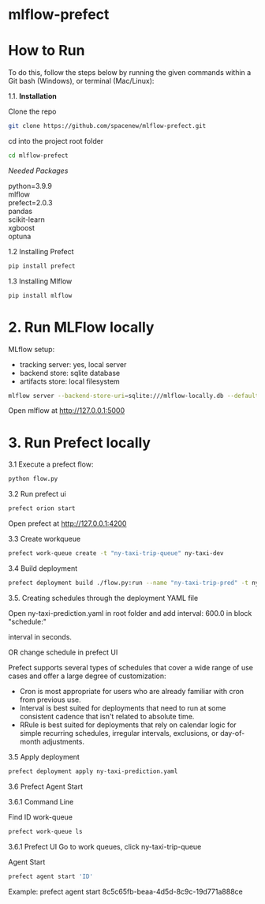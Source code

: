 # mlflow-prefect

# How to Run

To do this, follow the steps below by running the given commands within a Git bash (Windows), or terminal (Mac/Linux):

1.1. **Installation**

Clone the repo

```bash
git clone https://github.com/spacenew/mlflow-prefect.git
```
cd into the project root folder

```bash
cd mlflow-prefect
```
*Needed Packages*

python=3.9.9  
mlflow  
prefect=2.0.3  
pandas  
scikit-learn  
xgboost  
optuna  

1.2 Installing Prefect  

```bash
pip install prefect
```

1.3 Installing Mlflow

```bash
pip install mlflow
```

# 2. Run MLFlow locally 

MLflow setup:  
  
- tracking server: yes, local server  
- backend store: sqlite database  
- artifacts store: local filesystem  

```bash
mlflow server --backend-store-uri=sqlite:///mlflow-locally.db --default-artifact-root ./artifacts
```
Open mlflow at http://127.0.0.1:5000

# 3. Run Prefect locally

3.1 Execute a prefect flow:

```bash
python flow.py
```

3.2 Run prefect ui
```bash
prefect orion start
```

Open prefect at http://127.0.0.1:4200  

3.3 Create workqueue
```bash
prefect work-queue create -t "ny-taxi-trip-queue" ny-taxi-dev
```

3.4 Build deployment
```bash
prefect deployment build ./flow.py:run --name "ny-taxi-trip-pred" -t ny-taxi-dev -o ny-taxi-prediction.yaml
```

3.5. Creating schedules through the deployment YAML file

Open ny-taxi-prediction.yaml in root folder and add interval: 600.0 in block "schedule:"

interval in seconds.

OR change schedule in prefect UI

Prefect supports several types of schedules that cover a wide range of use cases and offer a large degree of customization:    
  
- Cron is most appropriate for users who are already familiar with cron from previous use.    
- Interval is best suited for deployments that need to run at some consistent cadence that isn't related to absolute time.    
- RRule is best suited for deployments that rely on calendar logic for simple recurring schedules, irregular intervals, exclusions, or day-of-month adjustments.    


3.5 Apply deployment
```bash
prefect deployment apply ny-taxi-prediction.yaml
```

3.6 Prefect Agent Start 

3.6.1 Command Line

Find ID work-queue
```bash
prefect work-queue ls
```

3.6.1 Prefect UI
Go to work queues, click ny-taxi-trip-queue

Agent Start
```bash
prefect agent start 'ID'
```
Example: prefect agent start 8c5c65fb-beaa-4d5d-8c9c-19d771a888ce
